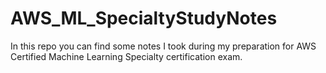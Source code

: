 # AWS_ML_SpecialtyStudyNotes

In this repo you can find some notes I took during my preparation for AWS Certified Machine Learning Specialty certification exam.
